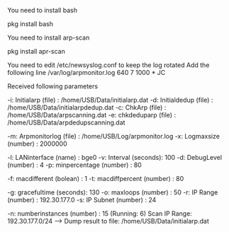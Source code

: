 You need to install bash

pkg install bash

You need to install arp-scan

pkg install apr-scan

You need to edit /etc/newsyslog.conf to keep the log rotated
Add the following line
/var/log/arpmonitor.log                 640  7     1000 *     JC


 Received following parameters

 -i: Initialarp       (file)   : /home/USB/Data/initialarp.dat
 -d: Initialdedup     (file)   : /home/USB/Data/initialarpdedup.dat
 -c: ChkArp           (file)   : /home/USB/Data/arpscanning.dat
 -e: chkdeduparp      (file)   : /home/USB/Data/arpdedupscanning.dat

 -m: Arpmonitorlog    (file)   : /home/USB/Log/arpmonitor.log
 -x: Logmaxsize       (number) : 2000000

 -l: LANinterface     (name)   : bge0
 -v: Interval         (seconds): 100
 -d: DebugLevel       (number) : 4
 -p: minpercentage    (number) : 80

 -f: macdifferent     (bolean) : 1
 -t: macdiffpercent   (number) : 80

 -g: gracefultime     (seconds): 130
 -o: maxloops         (number) : 50
 -r: IP Range         (number) : 192.30.177.0
 -s: IP Subnet        (number) : 24

 -n: numberinstances  (number) : 15  (Running:        6)
Scan IP Range: 192.30.177.0/24 --> Dump result to file: /home/USB/Data/initialarp.dat
